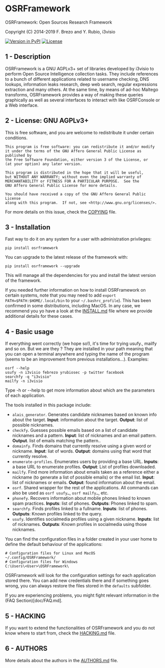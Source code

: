 OSRFramework
============

OSRFramework: Open Sources Research Framework

Copyright (C) 2014-2019  F. Brezo and Y. Rubio, i3visio

[![Version in PyPI](https://img.shields.io/pypi/v/osrframework.svg)]()
[![License](https://img.shields.io/badge/license-GNU%20Affero%20General%20Public%20License%20Version%203%20or%20Later-blue.svg)]()

1 - Description
---------------

OSRFramework is a GNU AGPLv3+ set of libraries developed by i3visio to perform Open Source Intelligence collection tasks.
They include references to a bunch of different applications related to username checking, DNS lookups, information leaks research, deep web search, regular expressions extraction and many others.
At the same time, by means of ad-hoc Maltego transforms, OSRFramework provides a way of making these queries graphically as well as several interfaces to interact with like OSRFConsole or a Web interface.

2 - License: GNU AGPLv3+
------------------------

This is free software, and you are welcome to redistribute it under certain conditions.

	This program is free software: you can redistribute it and/or modify
	it under the terms of the GNU Affero General Public License as published by
	the Free Software Foundation, either version 3 of the License, or
	(at your option) any later version.

	This program is distributed in the hope that it will be useful,
	but WITHOUT ANY WARRANTY; without even the implied warranty of
	MERCHANTABILITY or FITNESS FOR A PARTICULAR PURPOSE.  See the
	GNU Affero General Public License for more details.

	You should have received a copy of the GNU Affero General Public License
	along with this program.  If not, see <http://www.gnu.org/licenses/>.


For more details on this issue, check the [COPYING](COPYING) file.

3 - Installation
----------------

Fast way to do it on any system for a user with administration privileges:
```
pip install osrframework
```
You can upgrade to the latest release of the framework with:
```
pip install osrframework --upgrade
```
This will manage all the dependencies for you and install the latest version of the framework.

If you needed further information on how to install OSRFramework on certain systems, note that you may need to add `export PATH=$PATH:$HOME/.local/bin` to your `~/.bashrc_profile`). This has been confirmed in some distributions, including MacOS.
In any case, we recommend you yo have a look at the [INSTALL.md](doc/INSTALL.md) file where we provide additional details for these cases.

4 - Basic usage
---------------

If everything went correctly (we hope so!), it's time for trying usufy., mailfy and so on.
But we are they
? They are installed in your path meaning that you can open a terminal anywhere and typing the name of the program (seems to be an improvement from previous installations...). Examples:
```
osrf --help
usufy -n i3visio febrezo yrubiosec -p twitter facebook
searchfy -q "i3visio"
mailfy -n i3visio
```

Type -h or --help to get more information about which are the parameters of each application.

The tools installed in this package include:

- `alais_generator`. Generates candidate nicknames based on known info about the target. **Input**: information about the target. **Output**: list of possible nicknames.
- `checkfy`. Guesses possible emails based on a list of candidate nicknames and a pattern. **Input**: list of nicknames and an email pattern. **Output**. list of emails matching the pattern..
- `domainfy`. Finds domains that currently resolve using a given word or nickname. **Input**: liat of words. **Output**: domains using that word that currently resolve.
- `enumerate-profiles`. Enumerates users by providing a base URL. **Inputs**: a base URL to enumerate profiles. **Output**: List of profiles downloaded.
- `mailfy`. Find more information about emails taken as a reference either a nickname (to generate a  list of possible emails) or the email list. **Input**: list of nicknames or emails. **Output**: found information about the email.
- `osrf`. Shared wrapper for the rest of the applications. All commands can also be used as `osrf usufy…`, `osrf mailfy…`, etc.
- `phonefy`. Recovers information about mobile phones linked to known spam practices. **Inputs**: list of phones. **Outputs**: Phones linked to spam.
- `searchfy`. Finds profiles linked to a fullname. **Inputs**: list of phones. **Outputs**: Known profiles linked to the query.
- `usufy`. Identifies socialmedia profiles using a given nickname. **Inputs**: list of nicknames. **Outputs**: Known profiles in socialmedia using those nicknames.

You can find the configuration files in a folder created in your user home to define the default behaviour of the applications:
```
# Configuration files for Linux and MacOS
~/.config/OSRFramework/
# Configuration files for Windows
C:\Users\<User>\OSRFramework\
```

OSRFramework will look for the configuration settings for each application stored there.
You can add new credentials there and if something goes wrong, you can always restore the files stored in the `defaults` subfolder.

If you are experiencing problems, you might fight relevant information in the (FAQ Section)[doc/FAQ.md].

5 - HACKING
-----------

If you want to extend the functionalities of OSRFramework and you do not know where to start from, check the [HACKING.md](doc/HACKING.md) file.

6 - AUTHORS
-----------

More details about the authors in the [AUTHORS.md](AUTHORS.md) file.
